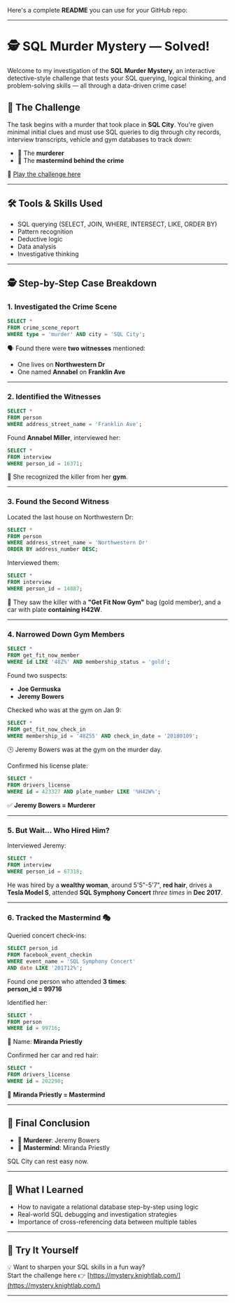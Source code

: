 Here's a complete **README** you can use for your GitHub repo:

---

# 🕵️ SQL Murder Mystery — Solved!

Welcome to my investigation of the **SQL Murder Mystery**, an interactive detective-style challenge that tests your SQL querying, logical thinking, and problem-solving skills — all through a data-driven crime case!

## 🧩 The Challenge

The task begins with a murder that took place in **SQL City**. You're given minimal initial clues and must use SQL queries to dig through city records, interview transcripts, vehicle and gym databases to track down:

- 🧍 The **murderer**  
- 🧠 The **mastermind behind the crime**

🔗 [Play the challenge here](https://mystery.knightlab.com/)

---

## 🛠️ Tools & Skills Used

- SQL querying (SELECT, JOIN, WHERE, INTERSECT, LIKE, ORDER BY)
- Pattern recognition
- Deductive logic
- Data analysis
- Investigative thinking

---

## 🕵️ Step-by-Step Case Breakdown

### 1. Investigated the Crime Scene
```sql
SELECT * 
FROM crime_scene_report 
WHERE type = 'murder' AND city = 'SQL City';
```
🗣️ Found there were **two witnesses** mentioned:
- One lives on **Northwestern Dr**
- One named **Annabel** on **Franklin Ave**

---

### 2. Identified the Witnesses
```sql
SELECT * 
FROM person 
WHERE address_street_name = 'Franklin Ave';
```
Found **Annabel Miller**, interviewed her:
```sql
SELECT * 
FROM interview 
WHERE person_id = 16371;
```
👀 She recognized the killer from her **gym**.

---

### 3. Found the Second Witness
Located the last house on Northwestern Dr:
```sql
SELECT * 
FROM person 
WHERE address_street_name = 'Northwestern Dr' 
ORDER BY address_number DESC;
```
Interviewed them:
```sql
SELECT * 
FROM interview 
WHERE person_id = 14887;
```
👜 They saw the killer with a **"Get Fit Now Gym"** bag (gold member), and a car with plate **containing H42W**.

---

### 4. Narrowed Down Gym Members
```sql
SELECT * 
FROM get_fit_now_member 
WHERE id LIKE '48Z%' AND membership_status = 'gold';
```
Found two suspects:  
- **Joe Germuska**  
- **Jeremy Bowers**

Checked who was at the gym on Jan 9:
```sql
SELECT * 
FROM get_fit_now_check_in 
WHERE membership_id = '48Z55' AND check_in_date = '20180109';
```
🕒 Jeremy Bowers was at the gym on the murder day.

Confirmed his license plate:
```sql
SELECT * 
FROM drivers_license 
WHERE id = 423327 AND plate_number LIKE '%H42W%';
```

✅ **Jeremy Bowers = Murderer**

---

### 5. But Wait… Who Hired Him?

Interviewed Jeremy:
```sql
SELECT * 
FROM interview 
WHERE person_id = 67318;
```
He was hired by a **wealthy woman**, around 5'5"-5'7", **red hair**, drives a **Tesla Model S**, attended **SQL Symphony Concert** *three times* in **Dec 2017**.

---

### 6. Tracked the Mastermind 🎭
Queried concert check-ins:
```sql
SELECT person_id 
FROM facebook_event_checkin 
WHERE event_name = 'SQL Symphony Concert' 
AND date LIKE '201712%';
```

Found one person who attended **3 times**:  
**person_id = 99716**

Identified her:
```sql
SELECT * 
FROM person 
WHERE id = 99716;
```
👩 Name: **Miranda Priestly**

Confirmed her car and red hair:
```sql
SELECT * 
FROM drivers_license 
WHERE id = 202298;
```

🎯 **Miranda Priestly = Mastermind**

---

## 🎉 Final Conclusion

- 🔪 **Murderer**: Jeremy Bowers  
- 🧠 **Mastermind**: Miranda Priestly  

SQL City can rest easy now.

---

## 🧠 What I Learned

- How to navigate a relational database step-by-step using logic
- Real-world SQL debugging and investigation strategies
- Importance of cross-referencing data between multiple tables

---

## 🚀 Try It Yourself

💡 Want to sharpen your SQL skills in a fun way?  
Start the challenge here 👉 [https://mystery.knightlab.com/](https://mystery.knightlab.com/)

---
